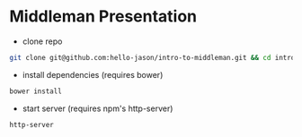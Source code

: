# Middleman Presentation

* clone repo

```bash
git clone git@github.com:hello-jason/intro-to-middleman.git && cd intro-to-middleman
```

* install dependencies (requires bower)

```bash
bower install
```

* start server (requires npm's http-server)

```bash
http-server
```
